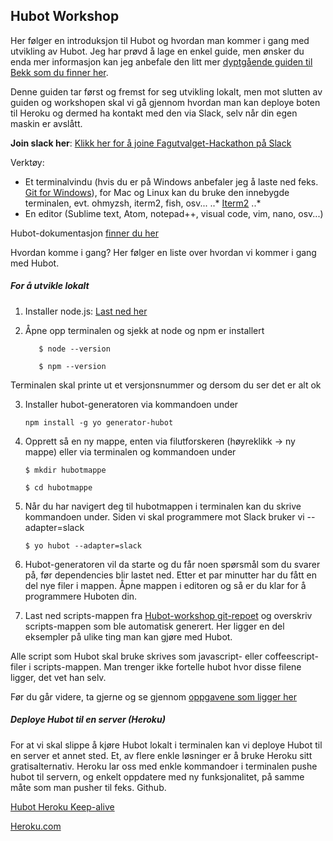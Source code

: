 ## Hubot Workshop
Her følger en introduksjon til Hubot og hvordan man kommer i gang med utvikling av Hubot. Jeg har prøvd å lage en enkel guide, men ønsker du enda mer informasjon kan jeg anbefale den litt mer [dyptgående guiden til Bekk som du finner her](https://github.com/bekk/chatops-workshop).

Denne guiden tar først og fremst for seg utvikling lokalt, men mot slutten av guiden og workshopen skal vi gå gjennom hvordan man kan deploye boten til Heroku og dermed ha kontakt med den via Slack, selv når din egen maskin er avslått.

**Join slack her**: [Klikk her for å joine Fagutvalget-Hackathon på Slack](https://join.slack.com/t/fagutvalget-hackathon/shared_invite/enQtMjU5ODAxNzAyNTY3LTU5YmEyM2MzMDY0MWIyNWNkZTViMTU1YmU2YjkzMjBjMTY1OTEwMmJiMjk1NTViYmNkNjQ1NGM2NzA5OWU0YzY)

Verktøy: 

* Et terminalvindu (hvis du er på Windows anbefaler jeg å laste ned feks. [Git for Windows](https://git-for-windows.github.io/)), for Mac og Linux kan du bruke den innebygde terminalen, evt. ohmyzsh, iterm2, fish, osv...
..* [Iterm2](https://www.iterm2.com/)
..*
* En editor (Sublime text, Atom, notepad++, visual code, vim, nano, osv...)

Hubot-dokumentasjon [finner du her](https://hubot.github.com/docs/)

Hvordan komme i gang? Her følger en liste over hvordan vi kommer i gang med Hubot. 

##### For å utvikle lokalt

1. Installer node.js: [Last ned her](https://nodejs.org/en/)
2. Åpne opp terminalen og sjekk at node og npm er installert

     ````
        $ node --version

        $ npm --version
     ````

Terminalen skal printe ut et versjonsnummer og dersom du ser det er alt ok

3. Installer hubot-generatoren via kommandoen under
    ````
    npm install -g yo generator-hubot
    ````

4. Opprett så en ny mappe, enten via filutforskeren (høyreklikk -> ny mappe) eller via terminalen og kommandoen under

    ````
    $ mkdir hubotmappe

    $ cd hubotmappe
    ````

5. Når du har navigert deg til hubotmappen i terminalen kan du skrive kommandoen under. Siden vi skal programmere mot Slack bruker vi --adapter=slack
    ````
    $ yo hubot --adapter=slack
    ````
    
6. Hubot-generatoren vil da starte og du får noen spørsmål som du svarer på, før dependencies blir lastet ned. Etter et par minutter har du fått en del nye filer i mappen. Åpne mappen i editoren og så er du klar for å programmere Huboten din.

7. Last ned scripts-mappen fra [Hubot-workshop git-repoet](https://github.com/sndrem/Hubot-workshop) og overskriv scripts-mappen som ble automatisk generert. Her ligger en del eksempler på ulike ting man kan gjøre med Hubot. 

Alle script som Hubot skal bruke skrives som javascript- eller coffeescript-filer i scripts-mappen. Man trenger ikke fortelle hubot hvor disse filene ligger, det vet han selv.

Før du går videre, ta gjerne og se gjennom [oppgavene som ligger her](https://github.com/sndrem/Hubot-workshop/blob/master/oppgaver.md)

##### Deploye Hubot til en server (Heroku)
For at vi skal slippe å kjøre Hubot lokalt i terminalen kan vi deploye Hubot til en server et annet sted. Et, av flere enkle løsninger er å bruke Heroku sitt gratisalternativ. Heroku lar oss med enkle kommandoer i terminalen pushe hubot til servern, og enkelt oppdatere med ny funksjonalitet, på samme måte som man pusher til feks. Github.

[Hubot Heroku Keep-alive](https://github.com/hubot-scripts/hubot-heroku-keepalive)

[Heroku.com](https://heroku.com)
